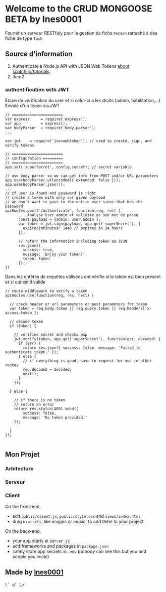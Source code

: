 # Welcome to the CRUD MONGOOSE BETA by Ines0001


Fournir un serveur RESTfuly pour la gestion de fiche `Person` rattaché à des fiche de type `Task`


## Source d'information


1. Authenticate a Node.js API with JSON Web Tokens [about scotch.io/tutorials](https://scotch.io/tutorials/authenticate-a-node-js-api-with-json-web-tokens).
2. Item2
### authentification with JWT

Etape de vérification du user et si celui-ci a les droits (admin, habilitation,...)
Envoie d'un token via JWT
```
// =======================
var express     = require('express');
var app         = express();
var bodyParser  = require('body-parser');
...

var jwt    = require('jsonwebtoken'); // used to create, sign, and verify tokens

// =======================
// configuration =========
// =======================
app.set('superSecret', config.secret); // secret variable

// use body parser so we can get info from POST and/or URL parameters
app.use(bodyParser.urlencoded({ extended: false }));
app.use(bodyParser.json());
...
// if user is found and password is right
// create a token with only our given payload
// we don't want to pass in the entire user since that has the password
apiRoutes.post('/authenticate', function(req, res) {
      ... Analyse User admin et validité de son mot de passe
      const payload = {admin: user.admin };
      var token = jwt.sign(payload, app.get('superSecret'), {
        expiresInMinutes: 1440 // expires in 24 hours
      });

      // return the information including token as JSON
      res.json({
        success: true,
        message: 'Enjoy your token!',
        token: token
      });
})  
```
Dans les entêtes de requêtes utilisées ont vérifie si le token est bien présent
et si oui est il valide
```
// route middleware to verify a token
apiRoutes.use(function(req, res, next) {

  // check header or url parameters or post parameters for token
  var token = req.body.token || req.query.token || req.headers['x-access-token'];

  // decode token
  if (token) {

    // verifies secret and checks exp
    jwt.verify(token, app.get('superSecret'), function(err, decoded) {      
      if (err) {
        return res.json({ success: false, message: 'Failed to authenticate token.' });    
      } else {
        // if everything is good, save to request for use in other routes
        req.decoded = decoded;    
        next();
      }
    });

  } else {

    // if there is no token
    // return an error
    return res.status(403).send({ 
        success: false, 
        message: 'No token provided.' 
    });

  }
});


```

## Mon Projet

### Arhitecture

### Serveur

### Client

On the front-end,
- edit `public/client.js`, `public/style.css` and `views/index.html`
- drag in `assets`, like images or music, to add them to your project

On the back-end,
- your app starts at `server.js`
- add frameworks and packages in `package.json`
- safely store app secrets in `.env` (nobody can see this but you and people you invite)


Made by [Ines0001](https://github.com/Ines0001-TUTO-MEANS/crud_mongoose)
-------------------

\ ゜o゜)ノ
